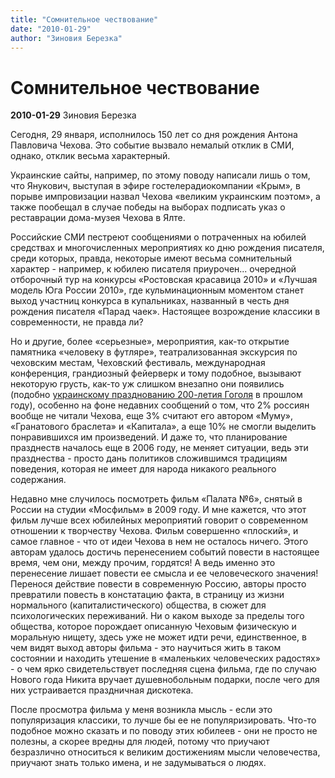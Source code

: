 ```yaml
---
title: "Сомнительное чествование"
date: "2010-01-29"
author: "Зиновия Березка"
---
```


# Сомнительное чествование

**2010-01-29** Зиновия Березка

Сегодня, 29 января, исполнилось 150 лет со дня рождения Антона Павловича Чехова. Это событие вызвало немалый отклик в СМИ, однако, отклик весьма характерный.

Украинские сайты, например, по этому поводу написали лишь о том, что Янукович, выступая в эфире гостелерадиокомпании «Крым»*,* в порыве импровизации назвал Чехова «великим украинским поэтом», а также пообещал в случае победы на выборах подписать указ о реставрации дома-музея Чехова в Ялте.

Российские СМИ пестреют сообщениями о потраченных на юбилей средствах и многочисленных мероприятиях ко дню рождения писателя, среди которых, правда, некоторые имеют весьма сомнительный характер - например, к юбилею писателя приурочен... очередной отборочный тур на конкурсы «Ростовская красавица 2010» и «Лучшая модель Юга России 2010», где кульминационным моментом станет выход участниц конкурса в купальниках, названный в честь дня рождения писателя «Парад чаек». Настоящее возрождение классики в современности, не правда ли?

Но и другие, более «серьезные», мероприятия, как-то открытие памятника «человеку в футляре», театрализованная экскурсия по чеховским местам, Чеховский фестиваль, международная конференция, грандиозный фейерверк и тому подобное, вызывают некоторую грусть, как-то уж слишком внезапно они появились (подобно [украинскому празднованию 200-летия Гоголя](/827.md) в прошлом году), особенно на фоне недавних сообщений о том, что 2% россиян вообще не читали Чехова, еще 3% считают его автором «Муму», «Гранатового браслета» и «Капитала», а еще 10% не смогли выделить понравившихся им произведений. И даже то, что планирование празднеств началось еще в 2006 году, не меняет ситуации, ведь эти празднества - просто дань политиков сложившимся традициям поведения, которая не имеет для народа никакого реального содержания.

Недавно мне случилось посмотреть фильм «Палата №6», снятый в России на студии «Мосфильм» в 2009 году. И мне кажется, что этот фильм лучше всех юбилейных мероприятий говорит о современном отношении к творчеству Чехова. Фильм совершенно «плоский», и самое главное - что от идеи Чехова в нем не осталось ничего. Этого авторам удалось достичь перенесением событий повести в настоящее время, чем они, между прочим, гордятся! А ведь именно это перенесение лишает повести ее смысла и ее человеческого значения! Перенося действие повести в современную Россию, авторы просто превратили повесть в констатацию факта, в страницу из жизни нормального (капиталистического) общества, в сюжет для психологических переживаний. Ни о каком выходе за пределы того общества, которое порождает описанную Чеховым физическую и моральную нищету, здесь уже не может идти речи, единственное, в чем видят выход авторы фильма - это научиться жить в таком состоянии и находить утешение в «маленьких человеческих радостях» - о чем ярко свидетельствует последняя сцена фильма, где по случаю Нового года Никита вручает душевнобольным подарки, после чего для них устраивается праздничная дискотека.

После просмотра фильма у меня возникла мысль - если это популяризация классики, то лучше бы ее не популяризировать. Что-то подобное можно сказать и по поводу этих юбилеев - они не просто не полезны, а скорее вредны для людей, потому что приучают безразлично относиться к великим достижениям мысли человечества, приучают знать только имена, и не задумываться о людях.